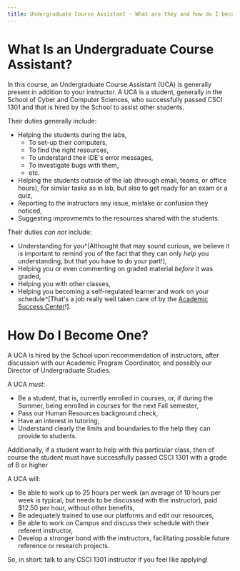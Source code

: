 ```yaml
---
title: Undergraduate Course Assistant - What are they and how do I become one?
---
```


# What Is an Undergraduate Course Assistant?


In this course, an Undergraduate Course Assistant (UCA) is generally present in addition to your instructor.
A UCA is a student, generally in the School of Cyber and Computer Sciences, who successfully passed CSCI 1301 and that is hired by the School to assist other students.

Their duties generally include:

- Helping the students during the labs,
    - To set-up their computers,
    - To find the right resources,
    - To understand their IDE's error messages,
    - To investigate bugs with them,
    - etc.
- Helping the students outside of the lab (through email, teams, or office hours), for similar tasks as in lab, but also to get ready for an exam or a quiz,
- Reporting to the instructors any issue, mistake or confusion they noticed,
- Suggesting improvmemts to the resources shared with the students.

Their duties _can not_ include:

- Understanding for you^[Althought that may sound curious, we believe it is important to remind you of the fact that they can only _help_ you understanding, but that you have to do your part!],
- Helping you or even commenting on graded material _before_ it was graded,
- Helping you with other classes,
- Helping you becoming a self-regulated learner and work on your schedule^[That's a job really well taken care of by the [Academic Success Center](https://www.augusta.edu/academicsuccess/)!].

# How Do I Become One?

A UCA is hired by the School upon recommendation of instructors, after discussion with our Academic Program Coordinator, and possibly our Director of Undergraduate Studies.

A UCA _must_:

- Be a student, that is, currently enrolled in courses, or, if during the Summer, being enrolled in courses for the next Fall semester,
- Pass our Human Resources background check,
- Have an interest in tutoring,
- Understand clearly the limits and boundaries to the help they can provide to students.

Additionally, if a student want to help with this particular class, then of course the student must have successfully passed CSCI 1301 with a grade of B or higher

A UCA will:

- Be able to work up to 25 hours per week (an average of 10 hours per week is typical, but needs to be discussed with the instructor), paid $12.50 per hour, without other benefits,
- Be adequately trained to use our platforms and edit our resources,
- Be able to work on Campus and discuss their schedule with their referent instructor,
- Develop a stronger bond with the instructors, facilitating possible future reference or research projects.

So, in short: talk to any CSCI 1301 instructor if you feel like applying!

